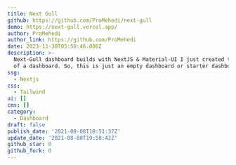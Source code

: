 ```yaml
---
title: Next Gull
github: https://github.com/ProMehedi/next-gull
demo: https://next-gull.vercel.app/
author: ProMehedi
author_link: https://github.com/ProMehedi
date: 2023-11-30T05:58:46.086Z
description: >-
  Next-Gull dashboard builds with NextJS & Material-UI I just created the frame
  of a dashboard. So, this is just an empty dashboard or starter dashboard.
ssg:
  - Nextjs
css:
  - Tailwind
ui: []
cms: []
category:
  - Dashboard
draft: false
publish_date: '2021-08-08T18:51:37Z'
update_date: '2021-08-08T19:58:42Z'
github_star: 0
github_fork: 0
---
```

